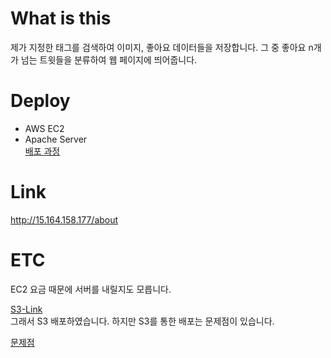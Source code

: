 # What is this
제가 지정한 태그를 검색하여 이미지, 좋아요 데이터들을 저장합니다.
그 중 좋아요 n개  가 넘는 트윗들을 분류하여 웹 페이지에 띄어줍니다.

# Deploy 
* AWS EC2
* Apache Server  
[배포 과정](https://minhee-goo.tistory.com/15)

# Link
http://15.164.158.177/about

# ETC
EC2 요금 때문에 서버를 내릴지도 모릅니다.  
  

[S3-Link](https://goooooo.s3.ap-northeast-2.amazonaws.com/index.html)  
그래서 S3 배포하였습니다. 하지만 S3를 통한 배포는 문제점이 있습니다.

[문제점](https://minhee-goo.tistory.com/16)